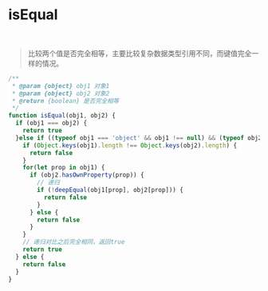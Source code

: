 <!--
 * @Description: isEqual
 * @Author: 林河
 * @Date: 2020-06-01 16:47:03
 * @LastEditTime: 2020-06-01 16:50:38
 * @LastEditors: 林河
--> 
# isEqual
<br />

> 比较两个值是否完全相等，主要比较复杂数据类型引用不同，而键值完全一样的情况。

``` js
/**
 * @param {object} obj1 对象1
 * @param {object} obj2 对象2
 * @return {boolean} 是否完全相等
 */
function isEqual(obj1, obj2) {
  if (obj1 === obj2) {
    return true
  }else if ((typeof obj1 === 'object' && obj1 !== null) && (typeof obj2 === 'object' && obj2 !== null)) {
    if (Object.keys(obj1).length !== Object.keys(obj2).length) {
      return false
    }
    for(let prop in obj1) {
      if (obj2.hasOwnProperty(prop)) {
        // 递归
        if (!deepEqual(obj1[prop], obj2[prop])) {
          return false
        }
      } else {
        return false
      }
    }
    // 递归对比之后完全相同，返回true
    return true
  } else {
    return false
  }
}
```
